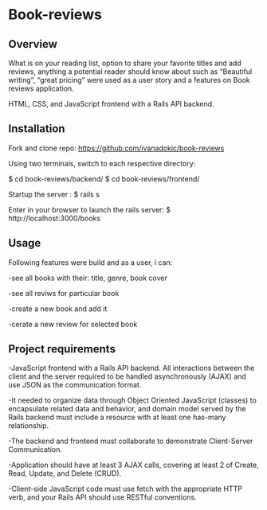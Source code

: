 # Book-reviews

## Overview
What is on your reading list, option to share your favorite titles and add reviews, anything a potential reader should know about such as “Beautiful writing”, “great pricing” were used as a user story and a features on Book reviews application.

HTML, CSS, and JavaScript frontend with a Rails API backend. 

## Installation

Fork and clone repo:
https://github.com/ivanadokic/book-reviews

Using two terminals, switch to each respective directory:

$ cd book-reviews/backend/
$ cd book-reviews/frontend/

Startup the server :
$ rails s

Enter in your browser to launch the rails server:
$  http://localhost:3000/books

## Usage

Following features were build and as a user, i can:

-see all books with their: title, genre, book cover 

-see all reviws for particular book

-create a new book and add it

-cerate a new review for selected book

## Project requirements
-JavaScript frontend with a Rails API backend. All interactions between the client and the server required to be handled asynchronously (AJAX) and use JSON as the communication format.

-It needed to organize data through Object Oriented JavaScript (classes) to encapsulate related data and behavior, and domain model served by the Rails backend must include a resource with at least one has-many relationship.

-The backend and frontend must collaborate to demonstrate Client-Server Communication.

-Application should have at least 3 AJAX calls, covering at least 2 of Create, Read, Update, and Delete (CRUD).

-Client-side JavaScript code must use fetch with the appropriate HTTP verb, and your Rails API should use RESTful conventions.
